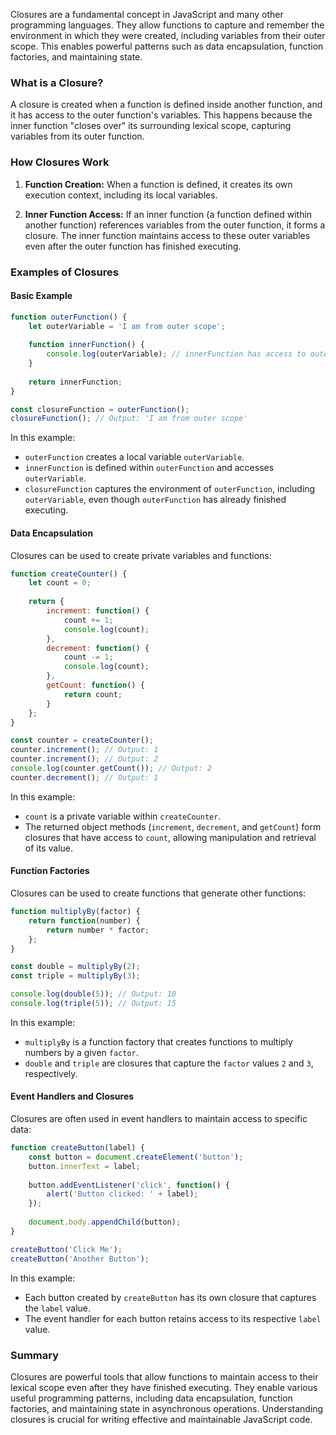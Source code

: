 Closures are a fundamental concept in JavaScript and many other programming languages. They allow functions to capture and remember the environment in which they were created, including variables from their outer scope. This enables powerful patterns such as data encapsulation, function factories, and maintaining state.

### What is a Closure?

A closure is created when a function is defined inside another function, and it has access to the outer function's variables. This happens because the inner function "closes over" its surrounding lexical scope, capturing variables from its outer function.

### How Closures Work

1. **Function Creation:**
   When a function is defined, it creates its own execution context, including its local variables.

2. **Inner Function Access:**
   If an inner function (a function defined within another function) references variables from the outer function, it forms a closure. The inner function maintains access to these outer variables even after the outer function has finished executing.

### Examples of Closures

#### Basic Example

```javascript
function outerFunction() {
    let outerVariable = 'I am from outer scope';
    
    function innerFunction() {
        console.log(outerVariable); // innerFunction has access to outerVariable
    }
    
    return innerFunction;
}

const closureFunction = outerFunction();
closureFunction(); // Output: 'I am from outer scope'
```

In this example:
- `outerFunction` creates a local variable `outerVariable`.
- `innerFunction` is defined within `outerFunction` and accesses `outerVariable`.
- `closureFunction` captures the environment of `outerFunction`, including `outerVariable`, even though `outerFunction` has already finished executing.

#### Data Encapsulation

Closures can be used to create private variables and functions:

```javascript
function createCounter() {
    let count = 0;
    
    return {
        increment: function() {
            count += 1;
            console.log(count);
        },
        decrement: function() {
            count -= 1;
            console.log(count);
        },
        getCount: function() {
            return count;
        }
    };
}

const counter = createCounter();
counter.increment(); // Output: 1
counter.increment(); // Output: 2
console.log(counter.getCount()); // Output: 2
counter.decrement(); // Output: 1
```

In this example:
- `count` is a private variable within `createCounter`.
- The returned object methods (`increment`, `decrement`, and `getCount`) form closures that have access to `count`, allowing manipulation and retrieval of its value.

#### Function Factories

Closures can be used to create functions that generate other functions:

```javascript
function multiplyBy(factor) {
    return function(number) {
        return number * factor;
    };
}

const double = multiplyBy(2);
const triple = multiplyBy(3);

console.log(double(5)); // Output: 10
console.log(triple(5)); // Output: 15
```

In this example:
- `multiplyBy` is a function factory that creates functions to multiply numbers by a given `factor`.
- `double` and `triple` are closures that capture the `factor` values `2` and `3`, respectively.

#### Event Handlers and Closures

Closures are often used in event handlers to maintain access to specific data:

```javascript
function createButton(label) {
    const button = document.createElement('button');
    button.innerText = label;
    
    button.addEventListener('click', function() {
        alert('Button clicked: ' + label);
    });
    
    document.body.appendChild(button);
}

createButton('Click Me');
createButton('Another Button');
```

In this example:
- Each button created by `createButton` has its own closure that captures the `label` value.
- The event handler for each button retains access to its respective `label` value.

### Summary

Closures are powerful tools that allow functions to maintain access to their lexical scope even after they have finished executing. They enable various useful programming patterns, including data encapsulation, function factories, and maintaining state in asynchronous operations. Understanding closures is crucial for writing effective and maintainable JavaScript code.
